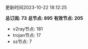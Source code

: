 更新时间2023-10-22 18:12:25

**总订阅: 73**
**总节点: 895**
**有效节点: 205**
- v2ray节点: 181
- trojan节点: 17
- ss节点: 7
